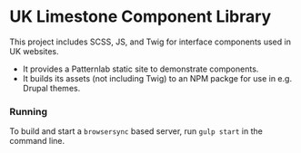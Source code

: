 # UK Limestone Component Library

This project includes SCSS, JS, and Twig for interface components used in UK websites.

- It provides a Patternlab static site to demonstrate components.
- It builds its assets (not including Twig) to an NPM packge for use in e.g. Drupal themes.

### Running 

To build and start a `browsersync` based server, run `gulp start` in the command line.

